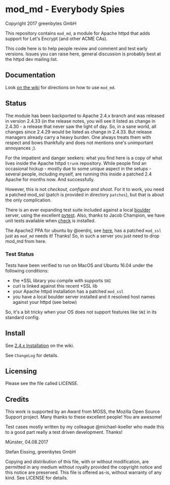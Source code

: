 
# mod_md - Everybody Spies

Copyright 2017 greenbytes GmbH

This repository contains `mod_md`, a module for Apache httpd that adds support for Let's Encrypt (and other ACME CAs). 

This code here is to help people review and comment and test early versions. Issues you can raise here, general discussion is probably best at the httpd dev mailing list.

## Documentation

Look [on the wiki](https://github.com/icing/mod_md/wiki) for directions on how to use ```mod_md```.

## Status

The module has been backported to Apache 2.4.x branch and was released in version 2.4.33 (in the release notes, you
will see it listed as change in 2.4.30 - a release that never saw the light of day. So, in a sane world, all changes since
2.4.29 would be listed as change in 2.4.33. But release managers already carry a heavy burden. One always treats them with respect and
bows thankfully and does not mentions one's unimportant annoyances ;).

For the impatient and danger seekers: what you find here is a copy of what lives inside the Apache httpd ```trunk``` repository. While people find an occasional
hickup - mostly due to some unique aspect in the setups - several people, including myself, are running this inside a patched
2.4 Apache for months now. And successfully.  

However, this is not _checkout, configure and shoot_. For it to work, you need a patched mod_ssl (patch is provided in directory ```patches```), but that is about the only complication.

 There is an ever expanding test suite included against a local [boulder](https://github.com/letsencrypt/boulder) server, using the excellent [pytest](https://docs.pytest.org/en/latest/). Also, thanks to Jacob Champion, we have unit tests available when [check](https://libcheck.github.io/check/) is installed.

The Apache2 PPA for ubuntu by @oerdnj, see [here](https://launchpad.net/~ondrej/+archive/ubuntu/apache2/+packages), has a patched ```mod_ssl``` just as ```mod_md``` needs it! Thanks! So, in such a server you just need to drop mod_md from here.

### Test Status

Tests have been verified to run on MacOS and Ubuntu 16.04 under the following conditions:

 * the *SSL library you compile with supports ```SNI``` 
 * curl is linked against this recent *SSL lib
 * your Apache httpd installation has a patched ```mod_ssl```
 * you have a local boulder server installed and it resolved host names against your httpd (see below)

So, it's a bit tricky when your OS does not support features like ```SNI``` in its standard config.

## Install

See [2.4.x Installation](https://github.com/icing/mod_md/wiki/2.4.x-Installation) on the wiki.

See ```ChangeLog``` for details.

## Licensing

Please see the file called LICENSE.


## Credits

This work is supported by an Award from MOSS, the Mozilla Open Source Support project. Many thanks to these excellent people! You are awesome!

Test cases mostly written by my colleague @michael-koeller who made this to a good part really a test driven development. Thanks!

Münster, 04.08.2017

Stefan Eissing, greenbytes GmbH

Copying and distribution of this file, with or without modification,
are permitted in any medium without royalty provided the copyright
notice and this notice are preserved.  This file is offered as-is,
without warranty of any kind. See LICENSE for details.


